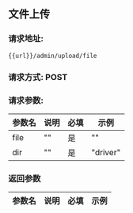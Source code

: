 ## 文件上传
### 请求地址:
```
{{url}}/admin/upload/file
```
### 请求方式: POST  
### 请求参数:  

|参数名|说明|必填|示例|  
 |---|---|---|---|  
|file|""|是|""|  
|dir|""|是|"driver"|  
### 返回参数  

|参数名|说明|必填|示例|  
 |---|---|---|---|  
